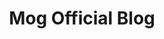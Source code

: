 ---
title: Mog Official Blog
subtext: Updates, ideas, and inspiration from Mog to help users to use the most out of Mog.
---